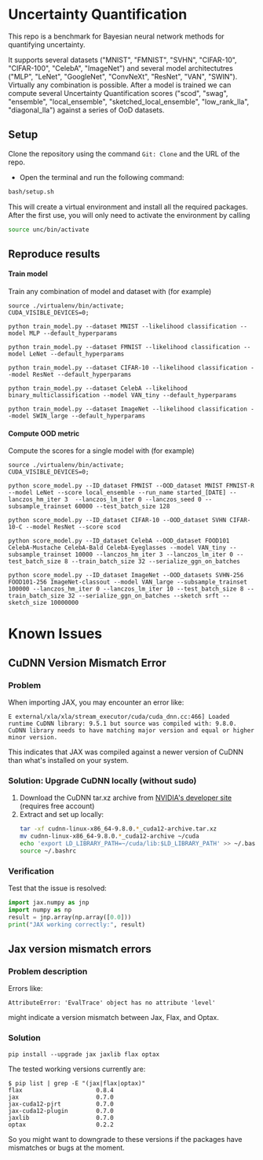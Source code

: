 # Uncertainty Quantification

This repo is a benchmark for Bayesian neural network methods for quantifying uncertainty.

It supports several datasets ("MNIST", "FMNIST", "SVHN", "CIFAR-10", "CIFAR-100", "CelebA", "ImageNet") and several model architectutres ("MLP", "LeNet", "GoogleNet", "ConvNeXt", "ResNet", "VAN", "SWIN"). Virtually any combination is possible. After a model is trained we can compute several Uncertainty Quantification scores ("scod", "swag", "ensemble", "local_ensemble", "sketched_local_ensemble", "low_rank_lla", "diagonal_lla") against a series of OoD datasets.

## Setup 
Clone the repository using the command `Git: Clone` and the URL of the repo.
- Open the terminal and run the following command:
```bash
bash/setup.sh
```
This will create a virtual environment and install all the required packages. After the first use, you will only need to activate the environment by calling

```bash
source unc/bin/activate
```

## Reproduce results

#### Train model

Train any combination of model and dataset with (for example)
```
source ./virtualenv/bin/activate;
CUDA_VISIBLE_DEVICES=0;

python train_model.py --dataset MNIST --likelihood classification --model MLP --default_hyperparams 

python train_model.py --dataset FMNIST --likelihood classification --model LeNet --default_hyperparams

python train_model.py --dataset CIFAR-10 --likelihood classification --model ResNet --default_hyperparams

python train_model.py --dataset CelebA --likelihood binary_multiclassification --model VAN_tiny --default_hyperparams

python train_model.py --dataset ImageNet --likelihood classification --model SWIN_large --default_hyperparams
```

#### Compute OOD metric

Compute the scores for a single model with (for example)
```
source ./virtualenv/bin/activate;
CUDA_VISIBLE_DEVICES=0;

python score_model.py --ID_dataset FMNIST --OOD_dataset MNIST FMNIST-R --model LeNet --score local_ensemble --run_name started_[DATE] --lanczos_hm_iter 3  --lanczos_lm_iter 0 --lanczos_seed 0 --subsample_trainset 60000 --test_batch_size 128

python score_model.py --ID_dataset CIFAR-10 --OOD_dataset SVHN CIFAR-10-C --model ResNet --score scod

python score_model.py --ID_dataset CelebA --OOD_dataset FOOD101 CelebA-Mustache CelebA-Bald CelebA-Eyeglasses --model VAN_tiny --subsample_trainset 10000 --lanczos_hm_iter 3 --lanczos_lm_iter 0 --test_batch_size 8 --train_batch_size 32 --serialize_ggn_on_batches

python score_model.py --ID_dataset ImageNet --OOD_datasets SVHN-256 FOOD101-256 ImageNet-classout --model VAN_large --subsample_trainset 100000 --lanczos_hm_iter 0 --lanczos_lm_iter 10 --test_batch_size 8 --train_batch_size 32 --serialize_ggn_on_batches --sketch srft --sketch_size 10000000
```

# Known Issues

## CuDNN Version Mismatch Error

### Problem
When importing JAX, you may encounter an error like:
```
E external/xla/xla/stream_executor/cuda/cuda_dnn.cc:466] Loaded runtime CuDNN library: 9.5.1 but source was compiled with: 9.8.0. CuDNN library needs to have matching major version and equal or higher minor version.
```

This indicates that JAX was compiled against a newer version of CuDNN than what's installed on your system.

### Solution: Upgrade CuDNN locally (without sudo)

1. Download the CuDNN tar.xz archive from [NVIDIA's developer site](https://developer.nvidia.com/cudnn) (requires free account)
2. Extract and set up locally:
   ```bash
   tar -xf cudnn-linux-x86_64-9.8.0.*_cuda12-archive.tar.xz
   mv cudnn-linux-x86_64-9.8.0.*_cuda12-archive ~/cuda
   echo 'export LD_LIBRARY_PATH=~/cuda/lib:$LD_LIBRARY_PATH' >> ~/.bashrc
   source ~/.bashrc
   ```

### Verification
Test that the issue is resolved:
```python
import jax.numpy as jnp
import numpy as np
result = jnp.array(np.array([0.0]))
print("JAX working correctly:", result)
```

## Jax version mismatch errors
### Problem description
Errors like:
```
AttributeError: 'EvalTrace' object has no attribute 'level'
```
might indicate a version mismatch between Jax, Flax, and Optax.

### Solution
```
pip install --upgrade jax jaxlib flax optax
```
The tested working versions currently are:
```
$ pip list | grep -E "(jax|flax|optax)"
flax                     0.8.4
jax                      0.7.0
jax-cuda12-pjrt          0.7.0
jax-cuda12-plugin        0.7.0
jaxlib                   0.7.0
optax                    0.2.2
```
So you might want to downgrade to these versions if the packages have mismatches or bugs at the moment.